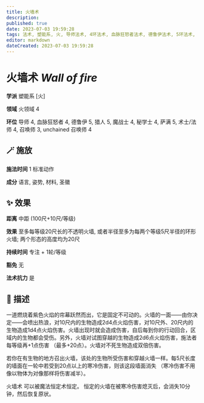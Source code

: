 ```yaml
---
title: 火墙术
description: 
published: true
date: 2023-07-03 19:59:28
tags: 法术, 塑能系, 火, 导师法术, 4环法术, 血脉狂怒者法术, 德鲁伊法术, 5环法术, 猎人法术, 魔战士法术, 秘学士法术, 萨满法术, 术士/法师法术, 召唤师法术, 3环法术, unchained 召唤师法术, 火领域
editor: markdown
dateCreated: 2023-07-03 19:59:28
---
```


# **火墙术** *Wall of fire*

**学派** 塑能系 \[火\] 

**领域** 火领域 4

**环位** 导师 4, 血脉狂怒者 4, 德鲁伊 5, 猎人 5, 魔战士 4, 秘学士 4, 萨满 5, 术士/法师 4, 召唤师 3, unchained 召唤师 4

## 🪄 施放

**施法时间** 1 标准动作

**成分** 语言, 姿势, 材料, 圣徽

## ✨ 效果  

**距离** 中距 (100尺+10尺/等级) 

**效果** 至多每等级20尺长的不透明火墙, 或者半径至多为每两个等级5尺半径的环形火墙; 两个形态的高度均为20尺 

**持续时间** 专注 + 1轮/等级 

**豁免** 无

**法术抗力** 是

## 📖 描述

一道燃烧着紫色火焰的帘幕跃然而出，它是固定不可动的。火墙的一面——由你决定——会喷出热浪，对10尺内的生物造成2d4点火焰伤害，对10尺外、20尺内的生物造成1d4点火焰伤害。火墙出现时就会造成伤害，自后每到你的行动回合，区域内的生物都会受伤。另外，火墙对试图穿越的生物造成2d6点火焰伤害，施法者每等级再+1点伤害 （最多+20点）。火墙对不死生物造成双倍伤害。

若你在有生物的地方召出火墙，该处的生物所受伤害和穿越火墙一样。每5尺长度的墙面在一轮中若受到20点以上的寒冷伤害，则该这段墙面消失 （寒冷伤害不用像以物体为对像那样将伤害减半）。

 火墙术 可以被魔法恒定术恒定。 恒定的火墙在被寒冷伤害熄灭后，会消失10分钟，然后恢复原状。
    